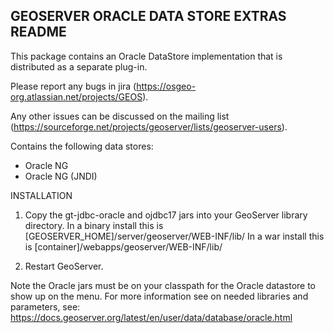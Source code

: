 GEOSERVER ORACLE DATA STORE EXTRAS README
-----------------------------------------

This package contains an Oracle DataStore implementation that is 
distributed as a separate plug-in.  

Please report any bugs in jira (https://osgeo-org.atlassian.net/projects/GEOS).

Any other issues can be discussed on the mailing list (https://sourceforge.net/projects/geoserver/lists/geoserver-users).

Contains the following data stores:

 - Oracle NG
 - Oracle NG (JNDI)

INSTALLATION

1. Copy the gt-jdbc-oracle and ojdbc17 jars into your GeoServer library directory.
   In a binary install this is [GEOSERVER_HOME]/server/geoserver/WEB-INF/lib/
   In a war install this is [container]/webapps/geoserver/WEB-INF/lib/

2. Restart GeoServer.

Note the Oracle jars must be on your classpath for the Oracle datastore
to show up on the menu. For more information see on needed libraries
and parameters, see: 
https://docs.geoserver.org/latest/en/user/data/database/oracle.html
